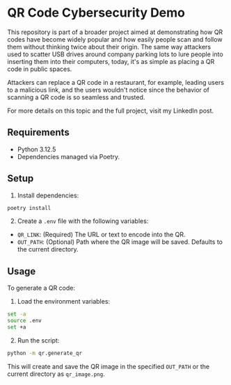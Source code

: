 # QR Code Cybersecurity Demo
This repository is part of a broader project aimed at demonstrating how QR codes have become widely popular and how easily people scan and follow them without thinking twice about their origin. The same way attackers used to scatter USB drives around company parking lots to lure people into inserting them into their computers, today, it's as simple as placing a QR code in public spaces.

Attackers can replace a QR code in a restaurant, for example, leading users to a malicious link, and the users wouldn't notice since the behavior of scanning a QR code is so seamless and trusted.

For more details on this topic and the full project, visit my LinkedIn post.


## Requirements
 * Python 3.12.5
 * Dependencies managed via Poetry.

## Setup

1. Install dependencies:

```bash
poetry install
```

2. Create a `.env` file with the following variables:

* `QR_LINK`: (Required) The URL or text to encode into the QR.
* `OUT_PATH`: (Optional) Path where the QR image will be saved. Defaults to the current directory.


## Usage
To generate a QR code:

1. Load the environment variables:

```bash
set -a 
source .env
set +a
```

2. Run the script:

```bash
python -m qr.generate_qr
```

This will create and save the QR image in the specified `OUT_PATH` or the current directory as `qr_image.png`.